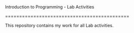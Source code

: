 Introduction to Programming - Lab Activities

============================================

This repository contains my work for all Lab activities.
